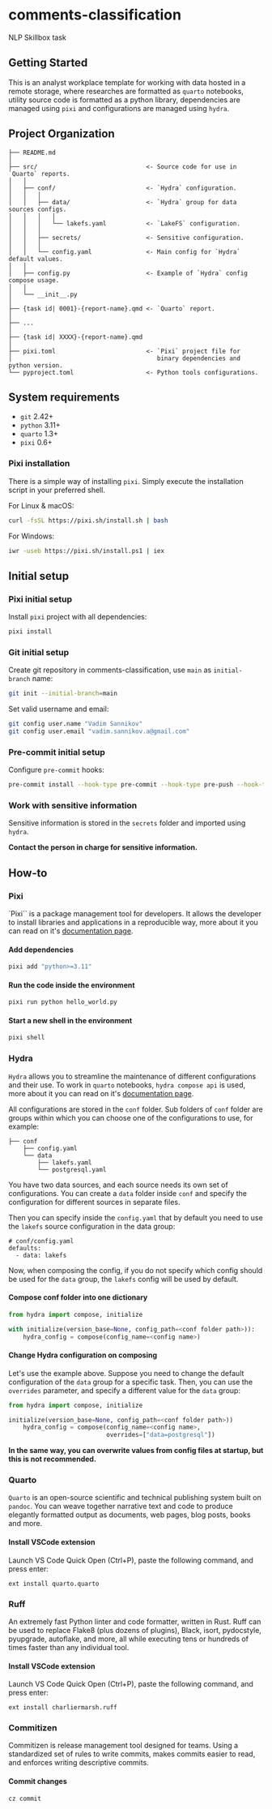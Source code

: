 # comments-classification
NLP Skillbox task

## Getting Started
This is an analyst workplace template for working with data hosted in a remote storage, where researches are formatted as `quarto` notebooks, utility source code is formatted as a python library, dependencies are managed using `pixi` and configurations are managed using `hydra`.

## Project Organization
```
├── README.md
│
├── src/                              <- Source code for use in `Quarto` reports.
│   │
│   ├── conf/                         <- `Hydra` configuration.
│   │   │
│   │   ├── data/                     <- `Hydra` group for data sources configs.
│   │   │   │
│   │   │   └── lakefs.yaml           <- `LakeFS` configuration.
│   │   │
│   │   ├── secrets/                  <- Sensitive configuration.
│   │   │
│   │   └── config.yaml               <- Main config for `Hydra` default values.
│   │
│   ├── config.py                     <- Example of `Hydra` config compose usage.
│   │
│   └── __init__.py
│
├── {task id| 0001}-{report-name}.qmd <- `Quarto` report.
│
├── ...
│
├── {task id| XXXX}-{report-name}.qmd
│
├── pixi.toml                         <- `Pixi` project file for
│                                        binary dependencies and python version.
└── pyproject.toml                    <- Python tools configurations.
```

## System requirements
- `git` 2.42+
- `python` 3.11+
- `quarto` 1.3+
- `pixi` 0.6+

### Pixi installation
There is a simple way of installing `pixi`. Simply execute the installation script in your preferred shell.

For Linux & macOS:
```bash
curl -fsSL https://pixi.sh/install.sh | bash
```

For Windows:
```bash
iwr -useb https://pixi.sh/install.ps1 | iex
```

## Initial setup

### Pixi initial setup
Install `pixi` project with all dependencies:
```bash
pixi install
```

### Git initial setup
Create git repository in comments-classification, use `main` as `initial-branch` name:
```bash
git init --initial-branch=main
```

Set valid username and email:
```bash
git config user.name "Vadim Sannikov"
git config user.email "vadim.sannikov.a@gmail.com"
```

### Pre-commit initial setup
Configure `pre-commit` hooks:

```bash
pre-commit install --hook-type pre-commit --hook-type pre-push --hook-type commit-msg
```

### Work with sensitive information
Sensitive information is stored in the `secrets` folder and imported using `hydra`.

**Contact the person in charge for sensitive information.**

## How-to

### Pixi
`Pixi`` is a package management tool for developers. It allows the developer to install libraries and applications in a reproducible way, more about it you can read on it's [documentation page][pixi_docs].

#### Add dependencies
```bash
pixi add "python>=3.11"
```

#### Run the code inside the environment
```bash
pixi run python hello_world.py
```

#### Start a new shell in the environment
```bash
pixi shell
```

### Hydra
`Hydra` allows you to streamline the maintenance of different configurations and their use. To work in `quarto` notebooks, `hydra compose api` is used, more about it you can read on it's [documentation page][hydra_compose_api_docs].

All configurations are stored in the `conf` folder. Sub folders of `conf` folder are groups within which you can choose one of the configurations to use, for example:
```
├── conf
    ├── config.yaml
    └── data
        ├── lakefs.yaml
        └── postgresql.yaml
```
You have two data sources, and each source needs its own set of configurations. You can create a `data` folder inside `conf` and specify the configuration for different sources in separate files.

Then you can specify inside the `config.yaml` that by default you need to use the `lakefs` source configuration in the data group:
```
# conf/config.yaml
defaults:
  - data: lakefs
```

Now, when composing the config, if you do not specify which config should be used for the `data` group, the `lakefs` config will be used by default.

#### Compose conf folder into one dictionary
```python
from hydra import compose, initialize

with initialize(version_base=None, config_path=<conf folder path>)):
    hydra_config = compose(config_name=<config name>)
```

#### Change Hydra configuration on composing
Let's use the example above. Suppose you need to change the default configuration of the `data` group for a specific task. Then, you can use the `overrides` parameter, and specify a different value for the `data` group:
```python
from hydra import compose, initialize

initialize(version_base=None, config_path=<conf folder path>))
    hydra_config = compose(config_name=<config name>,
                           overrides=["data=postgresql"])
```

**In the same way, you can overwrite values from config files at startup, but this is not recommended.**

### Quarto
`Quarto` is an open-source scientific and technical publishing system built on `pandoc`. You can weave together narrative text and code to produce elegantly formatted output as documents, web pages, blog posts, books and more.

#### Install VSCode extension
Launch VS Code Quick Open (Ctrl+P), paste the following command, and press enter:
```
ext install quarto.quarto
```

### Ruff
An extremely fast Python linter and code formatter, written in Rust. Ruff can be used to replace Flake8 (plus dozens of plugins), Black, isort, pydocstyle, pyupgrade, autoflake, and more, all while executing tens or hundreds of times faster than any individual tool.

#### Install VSCode extension
Launch VS Code Quick Open (Ctrl+P), paste the following command, and press enter:
```
ext install charliermarsh.ruff
```

### Commitizen
Commitizen is release management tool designed for teams. Using a standardized set of rules to write commits, makes commits easier to read, and enforces writing descriptive commits.

#### Commit changes
```bash
cz commit
```

[pixi_docs]: https://prefix.dev/docs/pixi/overview
[hydra_compose_api_docs]: https://hydra.cc/docs/advanced/compose_api/
